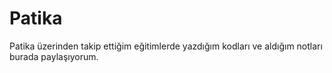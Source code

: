 # Patika

Patika üzerinden takip ettiğim eğitimlerde yazdığım kodları ve aldığım notları burada paylaşıyorum.
